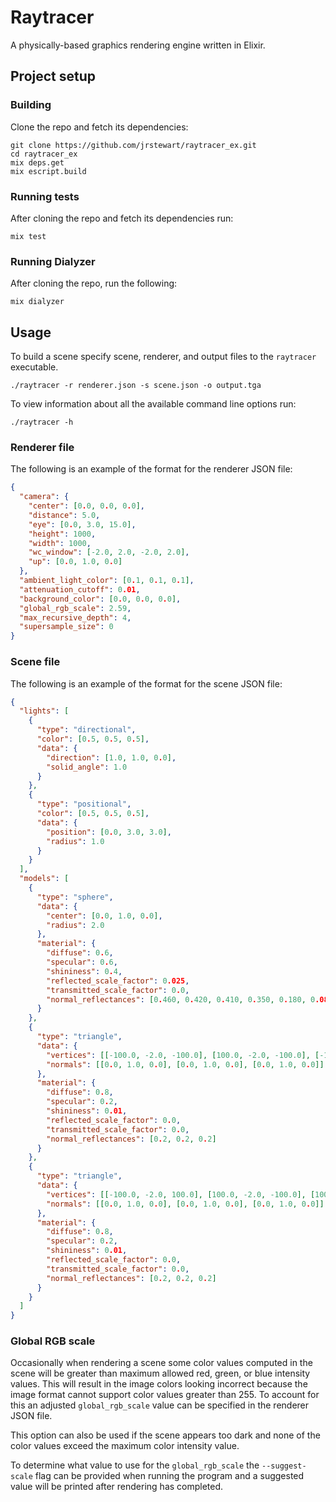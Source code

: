 # Raytracer

A physically-based graphics rendering engine written in Elixir.

## Project setup

### Building

Clone the repo and fetch its dependencies:

```
git clone https://github.com/jrstewart/raytracer_ex.git
cd raytracer_ex
mix deps.get
mix escript.build
```

### Running tests

After cloning the repo and fetch its dependencies run:

```
mix test
```


### Running Dialyzer

After cloning the repo, run the following:

```
mix dialyzer
```

## Usage

To build a scene specify scene, renderer, and output files to the `raytracer`
executable.

```
./raytracer -r renderer.json -s scene.json -o output.tga
```

To view information about all the available command line options run:

```
./raytracer -h
```

### Renderer file

The following is an example of the format for the renderer JSON file:

```json
{
  "camera": {
    "center": [0.0, 0.0, 0.0],
    "distance": 5.0,
    "eye": [0.0, 3.0, 15.0],
    "height": 1000,
    "width": 1000,
    "wc_window": [-2.0, 2.0, -2.0, 2.0],
    "up": [0.0, 1.0, 0.0]
  },
  "ambient_light_color": [0.1, 0.1, 0.1],
  "attenuation_cutoff": 0.01,
  "background_color": [0.0, 0.0, 0.0],
  "global_rgb_scale": 2.59,
  "max_recursive_depth": 4,
  "supersample_size": 0
}
```

### Scene file

The following is an example of the format for the scene JSON file:

```json
{
  "lights": [
    {
      "type": "directional",
      "color": [0.5, 0.5, 0.5],
      "data": {
        "direction": [1.0, 1.0, 0.0],
        "solid_angle": 1.0
      }
    },
    {
      "type": "positional",
      "color": [0.5, 0.5, 0.5],
      "data": {
        "position": [0.0, 3.0, 3.0],
        "radius": 1.0
      }
    }
  ],
  "models": [
    {
      "type": "sphere",
      "data": {
        "center": [0.0, 1.0, 0.0],
        "radius": 2.0
      },
      "material": {
        "diffuse": 0.6,
        "specular": 0.6,
        "shininess": 0.4,
        "reflected_scale_factor": 0.025,
        "transmitted_scale_factor": 0.0,
        "normal_reflectances": [0.460, 0.420, 0.410, 0.350, 0.180, 0.080, 0.050]
      }
    },
    {
      "type": "triangle",
      "data": {
        "vertices": [[-100.0, -2.0, -100.0], [100.0, -2.0, -100.0], [-100.0, -2.0, 100.0]],
        "normals": [[0.0, 1.0, 0.0], [0.0, 1.0, 0.0], [0.0, 1.0, 0.0]]
      },
      "material": {
        "diffuse": 0.8,
        "specular": 0.2,
        "shininess": 0.01,
        "reflected_scale_factor": 0.0,
        "transmitted_scale_factor": 0.0,
        "normal_reflectances": [0.2, 0.2, 0.2]
      }
    },
    {
      "type": "triangle",
      "data": {
        "vertices": [[-100.0, -2.0, 100.0], [100.0, -2.0, -100.0], [100.0, -2.0, 100.0]],
        "normals": [[0.0, 1.0, 0.0], [0.0, 1.0, 0.0], [0.0, 1.0, 0.0]]
      },
      "material": {
        "diffuse": 0.8,
        "specular": 0.2,
        "shininess": 0.01,
        "reflected_scale_factor": 0.0,
        "transmitted_scale_factor": 0.0,
        "normal_reflectances": [0.2, 0.2, 0.2]
      }
    }
  ]
}
```

### Global RGB scale

Occasionally when rendering a scene some color values computed in the scene will
be greater than maximum allowed red, green, or blue intensity values. This will
result in the image colors looking incorrect because the image format cannot
support color values greater than 255. To account for this an adjusted
`global_rgb_scale` value can be specified in the renderer JSON file.

This option can also be used if the scene appears too dark and none of the color
values exceed the maximum color intensity value.

To determine what value to use for the `global_rgb_scale` the `--suggest-scale`
flag can be provided when running the program and a suggested value will be
printed after rendering has completed.
